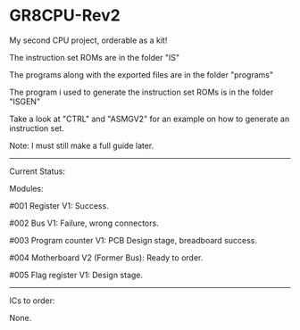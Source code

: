 # GR8CPU-Rev2
My second CPU project, orderable as a kit!

The instruction set ROMs are in the folder "IS"

The programs along with the exported files are in the folder "programs"

The program i used to generate the instruction set ROMs is in the folder "ISGEN"

Take a look at "CTRL" and "ASMGV2" for an example on how to generate an instruction set.

Note: I must still make a full guide later.

---

Current Status:

Modules:

#001 Register V1: Success.

#002 Bus V1: Failure, wrong connectors.

#003 Program counter V1: PCB Design stage, breadboard success.

#004 Motherboard V2 (Former Bus): Ready to order.

#005 Flag register V1: Design stage.

---

ICs to order:

None.
